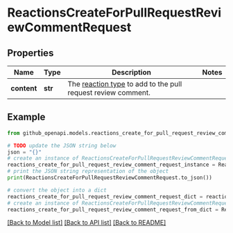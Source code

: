 # ReactionsCreateForPullRequestReviewCommentRequest


## Properties

Name | Type | Description | Notes
------------ | ------------- | ------------- | -------------
**content** | **str** | The [reaction type](https://docs.github.com/rest/reactions/reactions#about-reactions) to add to the pull request review comment. | 

## Example

```python
from github_openapi.models.reactions_create_for_pull_request_review_comment_request import ReactionsCreateForPullRequestReviewCommentRequest

# TODO update the JSON string below
json = "{}"
# create an instance of ReactionsCreateForPullRequestReviewCommentRequest from a JSON string
reactions_create_for_pull_request_review_comment_request_instance = ReactionsCreateForPullRequestReviewCommentRequest.from_json(json)
# print the JSON string representation of the object
print(ReactionsCreateForPullRequestReviewCommentRequest.to_json())

# convert the object into a dict
reactions_create_for_pull_request_review_comment_request_dict = reactions_create_for_pull_request_review_comment_request_instance.to_dict()
# create an instance of ReactionsCreateForPullRequestReviewCommentRequest from a dict
reactions_create_for_pull_request_review_comment_request_from_dict = ReactionsCreateForPullRequestReviewCommentRequest.from_dict(reactions_create_for_pull_request_review_comment_request_dict)
```
[[Back to Model list]](../README.md#documentation-for-models) [[Back to API list]](../README.md#documentation-for-api-endpoints) [[Back to README]](../README.md)



